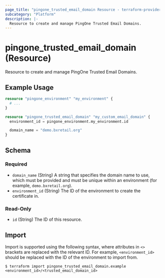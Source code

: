 ```yaml
---
page_title: "pingone_trusted_email_domain Resource - terraform-provider-pingone"
subcategory: "Platform"
description: |-
  Resource to create and manage PingOne Trusted Email Domains.
---
```


# pingone_trusted_email_domain (Resource)

Resource to create and manage PingOne Trusted Email Domains.

## Example Usage

```terraform
resource "pingone_environment" "my_environment" {
  # ...
}

resource "pingone_trusted_email_domain" "my_custom_email_domain" {
  environment_id = pingone_environment.my_environment.id

  domain_name = "demo.bxretail.org"
}
```

<!-- schema generated by tfplugindocs -->
## Schema

### Required

- `domain_name` (String) A string that specifies the domain name to use, which must be provided and must be unique within an environment (for example, `demo.bxretail.org`).
- `environment_id` (String) The ID of the environment to create the certificate in.

### Read-Only

- `id` (String) The ID of this resource.

## Import

Import is supported using the following syntax, where attributes in `<>` brackets are replaced with the relevant ID.  For example, `<environment_id>` should be replaced with the ID of the environment to import from.

```shell
$ terraform import pingone_trusted_email_domain.example <environment_id>/<trusted_email_domain_id>
```
